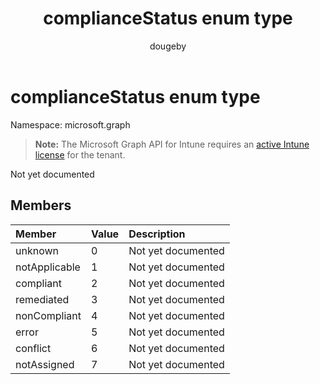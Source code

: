 ﻿---
title: "complianceStatus enum type"
description: "Not yet documented"
author: "dougeby"
localization_priority: Normal
ms.prod: "intune"
doc_type: enumPageType
---

# complianceStatus enum type

Namespace: microsoft.graph

> **Note:** The Microsoft Graph API for Intune requires an [active Intune license](https://go.microsoft.com/fwlink/?linkid=839381) for the tenant.

Not yet documented

## Members

| Member        | Value | Description        |
| :------------ | :---- | :----------------- |
| unknown       | 0     | Not yet documented |
| notApplicable | 1     | Not yet documented |
| compliant     | 2     | Not yet documented |
| remediated    | 3     | Not yet documented |
| nonCompliant  | 4     | Not yet documented |
| error         | 5     | Not yet documented |
| conflict      | 6     | Not yet documented |
| notAssigned   | 7     | Not yet documented |
